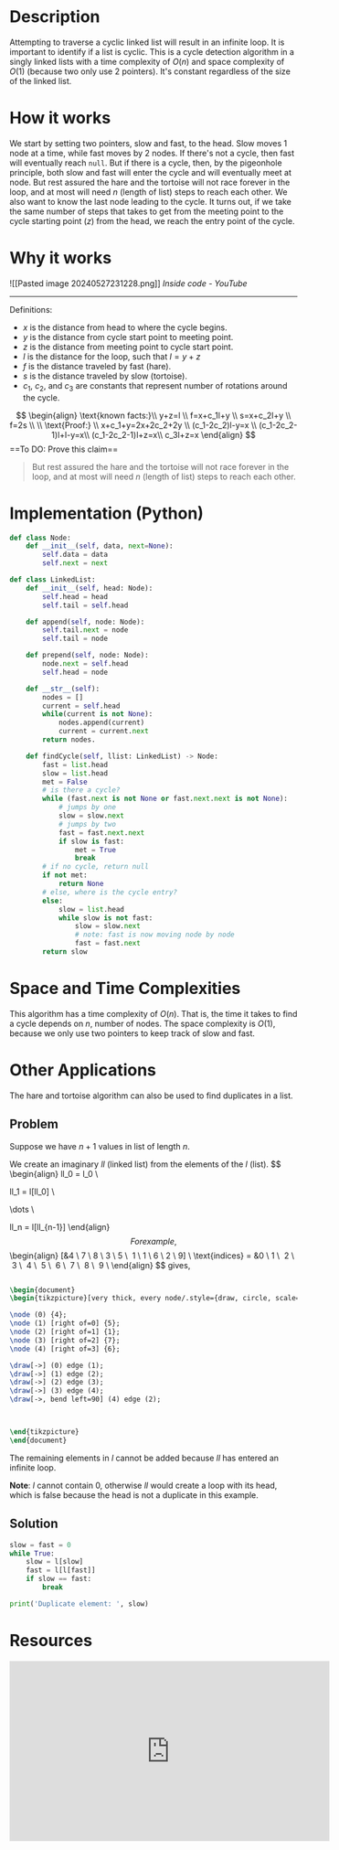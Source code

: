 # Description
Attempting to traverse a cyclic linked list will result in an infinite loop. It is important to identify if a list is cyclic. 
This is a cycle detection algorithm in a singly linked lists with a time complexity of $O(n)$ and space complexity of $O(1)$ (because two only use 2 pointers). It's constant regardless of the size of the linked list. 

# How it works
We start by setting two pointers, slow and fast, to the head. Slow moves 1 node at a time, while fast moves by 2 nodes. If there's not a cycle, then fast will eventually reach `null`. But if there is a cycle, then, by the pigeonhole principle, both slow and fast will enter the cycle and will eventually meet at node. But rest assured the hare and the tortoise will not race forever in the loop, and at most will need $n$ (length of list) steps to reach each other.
We also want to know the last node leading to the cycle. It turns out, if we take the same number of steps that takes to get from the meeting point to the cycle starting point ($z$) from the head, we reach the entry point of the cycle.
# Why it works
![[Pasted image 20240527231228.png]]
*Inside code - YouTube*

---
Definitions:
- $x$ is the distance from head to where the cycle begins.
- $y$ is the distance from cycle start point to meeting point.
- $z$ is the distance from meeting point to cycle start point.
- $l$ is the distance for the loop, such that $l=y+z$
- $f$ is the distance traveled by fast (hare).
- $s$ is the distance traveled by slow (tortoise).
- $c_1$, $c_2$, and $c_3$ are constants that represent number of rotations around the cycle.

$$
\begin{align}
\text{known facts:}\\
y+z=l \\
f=x+c_1l+y  \\
s=x+c_2l+y \\
f=2s \\ \\
\text{Proof:} \\
x+c_1+y=2x+2c_2+2y \\
(c_1-2c_2)l-y=x \\
(c_1-2c_2-1)l+l-y=x\\
(c_1-2c_2-1)l+z=x\\
c_3l+z=x
\end{align}
$$
==To DO: Prove this claim==
>But rest assured the hare and the tortoise will not race forever in the loop, and at most will need $n$ (length of list) steps to reach each other.
# Implementation (Python)
```python
def class Node:
	def __init__(self, data, next=None):
		self.data = data
		self.next = next

def class LinkedList:
	def __init__(self, head: Node):
		self.head = head
		self.tail = self.head

	def append(self, node: Node):
		self.tail.next = node
		self.tail = node

	def prepend(self, node: Node):
		node.next = self.head
		self.head = node

	def __str__(self):
		nodes = []
		current = self.head
		while(current is not None):
			nodes.append(current)
			current = current.next
		return nodes.

	def findCycle(self, llist: LinkedList) -> Node:
		fast = list.head
		slow = list.head
		met = False
		# is there a cycle?
		while (fast.next is not None or fast.next.next is not None):
			# jumps by one
			slow = slow.next
			# jumps by two
			fast = fast.next.next
			if slow is fast:
				met = True
				break
		# if no cycle, return null
		if not met:
			return None
		# else, where is the cycle entry?
		else:
			slow = list.head
			while slow is not fast:
				slow = slow.next
				# note: fast is now moving node by node
				fast = fast.next
		return slow

```

# Space and Time Complexities

This algorithm has a time complexity of $O(n)$. That is, the time it takes to find a cycle depends on $n$, number of nodes. The space complexity is $O(1)$, because we only use two pointers to keep track of slow and fast. 
# Other Applications
The hare and tortoise algorithm can also be used to find duplicates in a list.
## Problem
Suppose we have $n+1$ values in list of length $n$. 

We create an imaginary $ll$ (linked list) from the elements of the $l$ (list).
$$
\begin{align}
ll_0 = l_0 \\

ll_1 = l[ll_0] \\

\dots \\

ll_n = l[ll_{n-1}]
\end{align}
$$
For example,
$$
\begin{align}
[&4 \ 7 \ 8 \ 3 \ 5 \  1 \ 1 \ 6 \ 2 \ 9] \\
\text{indices} = &0 \ 1 \  2 \  3 \  4 \  5 \  6 \  7 \  8 \  9 \\
\end{align}
$$
gives,
```tikz

\begin{document}
\begin{tikzpicture}[very thick, every node/.style={draw, circle, scale=2}]

\node (0) {4};
\node (1) [right of=0] {5};
\node (2) [right of=1] {1};
\node (3) [right of=2] {7};
\node (4) [right of=3] {6};

\draw[->] (0) edge (1);
\draw[->] (1) edge (2);
\draw[->] (2) edge (3);
\draw[->] (3) edge (4);
\draw[->, bend left=90] (4) edge (2);



\end{tikzpicture}
\end{document}
```
The remaining elements in $l$ cannot be added because $ll$ has entered an infinite loop.

**Note**: $l$ cannot contain 0, otherwise $ll$ would create a loop with its head, which is false because the head is not a duplicate in this example.



## Solution
```python
slow = fast = 0
while True:
	slow = l[slow]
	fast = l[l[fast]]
	if slow == fast:
        break

print('Duplicate element: ', slow)
```
# Resources
<iframe width="560" height="315" src="https://www.youtube.com/embed/PvrxZaH_eZ4?si=DwS4gEJyWSp2q9GJ" title="YouTube video player" frameborder="0" allow="accelerometer; autoplay; clipboard-write; encrypted-media; gyroscope; picture-in-picture; web-share" referrerpolicy="strict-origin-when-cross-origin" allowfullscreen></iframe>
